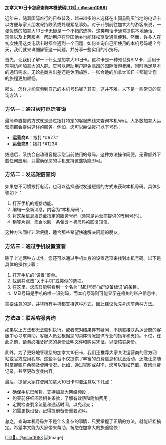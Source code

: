 **加拿大10日卡怎麽查詢本機號碼[[TG💪+ @esim1088](https://t.me/s/esim1088)]**

近年来，随着国际旅行的日益普及，越来越多的人选择在出国前购买当地的电话卡以方便与家人朋友保持联系或处理紧急事务。对于计划前往加拿大的游客来说，一张优质的加拿大10日卡无疑是一个不错的选择。这类电话卡通常提供本地通话、短信以及上网服务，帮助用户在异国他乡也能轻松享受通信便利。然而，许多人在初次使用这类电话卡时都会遇到一个问题：如何查询自己所使用的本机号码呢？今天，我们就来详细解答这一问题，并分享一些实用的小技巧。

首先，让我们了解一下什么是加拿大10日卡。这种卡是一种预付费SIM卡，适用于短期访问加拿大的人群。它可以帮助用户避免高昂的国际漫游费用，同时满足基本的通讯需求。无论是商务出差还是休闲旅游，一张合适的加拿大10日卡都能让您的旅程更加顺畅。

那么，怎样才能查询到自己的本机号码呢？其实，这并不难。以下是一些常见的查询方法：

### 方法一：通过拨打电话查询

最简单直接的方式就是通过拨打特定的客服热线来查询本机号码。大多数加拿大运营商都会提供这样的服务。例如，您可以尝试拨打以下号码：

- **运营商A**：拨打 *#677#
- **运营商B**：拨打 *#123#

拨通后，系统会自动语音提示您当前使用的号码。这种方法操作简便，无需额外下载任何应用，只需确保您的手机支持这些功能即可。

### 方法二：发送短信查询

如果您不习惯拨打电话，也可以选择通过发送短信的方式来获取本机号码。具体步骤如下：

1. 打开手机的短信功能。
2. 编辑一条新消息，内容为“本机号码”。
3. 将这条信息发送至指定的服务号码（通常是运营商提供的专用号码）。
4. 稍等片刻，您会收到一条包含本机号码的回复短信。

这种方法同样非常便捷，适合那些希望快速解决问题的朋友。

### 方法三：通过手机设置查看

除了上述两种方式外，您还可以通过手机本身的设置选项来找到本机号码。以下是具体的操作步骤：

1. 打开手机的“设置”菜单。
2. 找到并点击“关于手机”或类似的选项。
3. 在这里，您应该能够看到一个名为“IMEI号码”或“设备标识”的条目。
4. IMEI号码是手机的唯一识别码，而本机号码则可能显示在相关的账户信息中。

需要注意的是，并非所有手机都支持这种方式，因此建议优先考虑前两种方法。

### 方法四：联系客服咨询

如果以上方法都无法顺利执行，或者您对结果存有疑问，不妨直接联系运营商的客服中心寻求帮助。客服人员会根据您的具体情况提供专业的指导和支持。不过，在此之前，请务必准备好您的身份证明文件和购买凭证，以便核实身份。

此外，为了更好地管理您的加拿大10日卡，我们还推荐大家关注运营商的官方网站或官方应用程序。这些平台不仅提供了丰富的资费信息和优惠活动，还能让您随时掌握账户余额及使用情况。比如，通过官网或APP，您可以轻松充值、查询消费记录，甚至更改套餐内容。

最后，提醒大家在使用加拿大10日卡时要注意以下几点：

- 确保手机已解锁，支持加拿大网络频段；
- 购买前仔细阅读相关条款，了解有效期和附加费用；
- 定期检查剩余流量和通话时间，以免超支；
- 如需更换设备，记得提前备份重要资料。

总之，查询本机号码并不是什么复杂的事情，只要掌握了正确的方法，就能轻松搞定。希望本文能为大家带来帮助，祝您在加拿大的旅途愉快！

[[TG💪+ @esim1088](https://t.me/s/esim1088) ![Image](https://i.postimg.cc/4NQfJmqS/Snipaste-2025-05-13-00-14-12.png)]